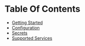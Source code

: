 # Table Of Contents

- [Getting Started](getting-started.md)
- [Configuration](config.md)
- [Secrets](secrets.md)
- [Supported Services](services/supported-services.md)
